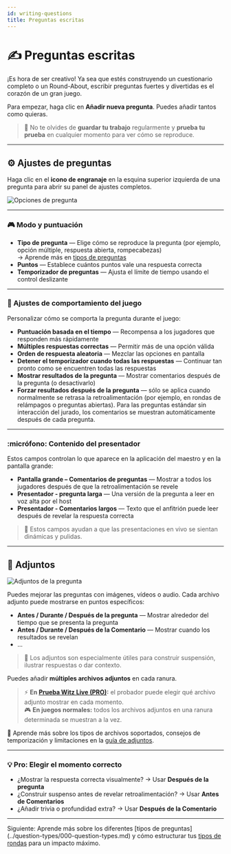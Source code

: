 ```yaml
---
id: writing-questions
title: Preguntas escritas
---
```


# ✍️ Preguntas escritas

¡Es hora de ser creativo! Ya sea que estés construyendo un cuestionario completo o un Round-About, escribir preguntas fuertes y divertidas es el corazón de un gran juego.

Para empezar, haga clic en **Añadir nueva pregunta**. Puedes añadir tantos como quieras.

> 💾 No te olvides de **guardar tu trabajo** regularmente y **prueba tu prueba** en cualquier momento para ver cómo se reproduce.

---

## ⚙️ Ajustes de preguntas

Haga clic en el **icono de engranaje** en la esquina superior izquierda de una pregunta para abrir su panel de ajustes completos.

![Opciones de pregunta](/images/question-options.png)

---

### 🎮 Modo y puntuación

- **Tipo de pregunta** — Elige cómo se reproduce la pregunta (por ejemplo, opción múltiple, respuesta abierta, rompecabezas)\
  → Aprende más en [tipos de preguntas](../question-types/000-question-types.md)
- **Puntos** — Establece cuántos puntos vale una respuesta correcta
- **Temporizador de preguntas** — Ajusta el límite de tiempo usando el control deslizante

---

### 🧩 Ajustes de comportamiento del juego

Personalizar cómo se comporta la pregunta durante el juego:

- **Puntuación basada en el tiempo** — Recompensa a los jugadores que responden más rápidamente
- **Múltiples respuestas correctas** — Permitir más de una opción válida
- **Orden de respuesta aleatoria** — Mezclar las opciones en pantalla
- **Detener el temporizador cuando todas las respuestas** — Continuar tan pronto como se encuentren todas las respuestas
- **Mostrar resultados de la pregunta** — Mostrar comentarios después de la pregunta (o desactivarlo)
- **Forzar resultados después de la pregunta** — sólo se aplica cuando normalmente se retrasa la retroalimentación (por ejemplo, en rondas de relámpagos o preguntas abiertas). Para las preguntas estándar sin interacción del jurado, los comentarios se muestran automáticamente después de cada pregunta.

---

### :micrófono: Contenido del presentador

Estos campos controlan lo que aparece en la aplicación del maestro y en la pantalla grande:

- **Pantalla grande – Comentarios de preguntas** — Mostrar a todos los jugadores después de que la retroalimentación se revele
- **Presentador - pregunta larga** — Una versión de la pregunta a leer en voz alta por el host
- **Presentador - Comentarios largos** — Texto que el anfitrión puede leer después de revelar la respuesta correcta

> 📝 Estos campos ayudan a que las presentaciones en vivo se sientan dinámicas y pulidas.

---

## 📎 Adjuntos

![Adjuntos de la pregunta](/images/question-attachments.png)

Puedes mejorar las preguntas con imágenes, vídeos o audio. Cada archivo adjunto puede mostrarse en puntos específicos:

- **Antes / Durante / Después de la pregunta** — Mostrar alrededor del tiempo que se presenta la pregunta
- **Antes / Durante / Después de la Comentario** — Mostrar cuando los resultados se revelan
- ...

> 🧠 Los adjuntos son especialmente útiles para construir suspensión, ilustrar respuestas o dar contexto.

Puedes añadir **múltiples archivos adjuntos** en cada ranura.

> ⚡ **En [Prueba Witz Live (PRO)](../quizmaster/001-introduction.md):** el probador puede elegir qué archivo adjunto mostrar en cada momento.\
> 🎮 **En juegos normales:** todos los archivos adjuntos en una ranura determinada se muestran a la vez.

📘 Aprende más sobre los tipos de archivos soportados, consejos de temporización y limitaciones en la [guía de adjuntos](../editor/006-attachments.md).

---

### 💡 Pro: Elegir el momento correcto

- ¿Mostrar la respuesta correcta visualmente? → Usar **Después de la pregunta**
- ¿Construir suspenso antes de revelar retroalimentación? → Usar **Antes de Comentarios**
- ¿Añadir trivia o profundidad extra? → Usar **Después de la Comentario**

---

Siguiente: Aprende más sobre los diferentes [tipos de preguntas] (../question-types/000-question-types.md) y cómo estructurar tus [tipos de rondas](../round-types/000-round-types.md) para un impacto máximo.
